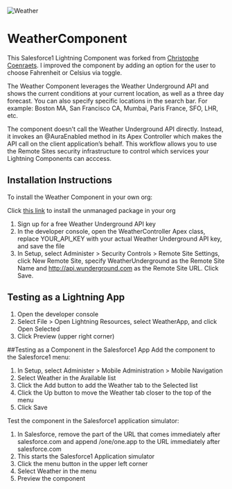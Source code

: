 ![Weather](https://dl.dropboxusercontent.com/u/18770429/IMG_0212.PNG)
# WeatherComponent
This Salesforce1 Lightning Component was forked from [Christophe Coenraets](https://developer.salesforce.com/blogs/developer-relations/author/ccoenraets). I improved the component by adding an option for the user to choose Fahrenheit or Celsius via toggle.

The Weather Component leverages the Weather Underground API and shows the current conditions at your current location, as well as a three day forecast. You can also specify specific locations in the search bar. For example: Boston MA, San Francisco CA, Mumbai, Paris France, SFO, LHR, etc.

The component doesn’t call the Weather Underground API directly. Instead, it invokes an @AuraEnabled method in its Apex Controller which makes the API call on the client application’s behalf. This workflow allows you to use the Remote Sites security infrastructure to control which services your Lightning Components can acccess.

## Installation Instructions
To install the Weather Component in your own org:

Click [this link](https://login.salesforce.com/packaging/installPackage.apexp?p0=04ti0000000Te9Z) to install the unmanaged package in your org

1. Sign up for a free Weather Underground API key
2. In the developer console, open the WeatherController Apex class, replace YOUR_API_KEY with your actual Weather Underground API key, and save the file
3. In Setup, select Administer > Security Controls > Remote Site Settings, click New Remote Site, specify WeatherUnderground as the Remote Site Name and http://api.wunderground.com as the Remote Site URL. Click Save.

## Testing as a Lightning App

1. Open the developer console
2. Select File > Open Lightning Resources, select WeatherApp, and click Open Selected
3. Click Preview (upper right corner)

##Testing as a Component in the Salesforce1 App
Add the component to the Salesforce1 menu:

1. In Setup, select Administer > Mobile Administration > Mobile Navigation
2. Select Weather in the Available list
3. Click the Add button to add the Weather tab to the Selected list
4. Click the Up button to move the Weather tab closer to the top of the menu
5. Click Save

Test the component in the Salesforce1 application simulator:

1. In Salesforce, remove the part of the URL that comes immediately after salesforce.com and append /one/one.app to the URL immediately after salesforce.com
2. This starts the Salesforce1 Application simulator
3. Click the menu button in the upper left corner
4. Select Weather in the menu
5. Preview the component
